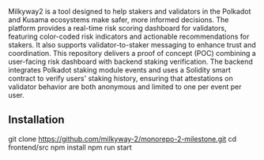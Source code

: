 Milkyway2 is a tool designed to help stakers and validators in the Polkadot and Kusama ecosystems make safer, more informed decisions. 
The platform provides a real-time risk scoring dashboard for validators, featuring color-coded risk indicators and actionable recommendations for stakers. It also supports validator-to-staker messaging to enhance trust and coordination. This repository delivers a proof of concept (POC) combining a user-facing risk dashboard with backend staking verification. The backend integrates Polkadot staking module events and uses a Solidity smart contract to verify users' staking history, ensuring that attestations on validator behavior are both anonymous and limited to one per event per user. 
## Installation 
git clone https://github.com/milkyway-2/monorepo-2-milestone.git 
cd frontend/src 
npm install 
npm run start
